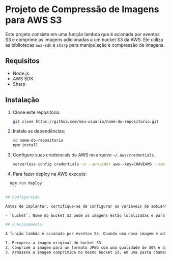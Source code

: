 # Projeto de Compressão de Imagens para AWS S3

Este projeto consiste em uma função lambda que é acionada por eventos S3 e comprime as imagens adicionadas a um bucket S3 da AWS. Ele utiliza as bibliotecas `aws-sdk` e `sharp` para manipulação e compressão de imagens.

## Requisitos

- Node.js
- AWS SDK
- Sharp

## Instalação

1. Clone este repositório:

    ```bash
    git clone https://github.com/seu-usuario/nome-do-repositorio.git
    ```

2. Instale as dependências:

    ```bash
    cd nome-do-repositorio
    npm install
    ```

3. Configure suas credenciais da AWS no arquivo `~/.aws/credentials`.
   
   ```bash
   serverless config credentials -o --provider aws--key=CHAVEAWS --secret SECRETAWS
   ```

5. Para fazer deploy na AWS execute:

  ```bash
    npm run deploy
    ```

## Configuração

Antes de implantar, certifique-se de configurar as variáveis de ambiente necessárias:

- `bucket`: Nome do bucket S3 onde as imagens estão localizadas e para onde as imagens comprimidas serão enviadas.

## Funcionamento

A função lambda é acionada por eventos S3. Quando uma nova imagem é adicionada ao bucket S3 configurado, a função é executada. Ela realiza as seguintes etapas:

1. Recupera a imagem original do bucket S3.
2. Comprime a imagem para um formato JPEG com uma qualidade de 50% e dimensões de 1280x720 pixels.
3. Armazena a imagem comprimida no mesmo bucket S3, em uma pasta chamada "compressed", mantendo o nome original da imagem com a extensão ".jpg".
